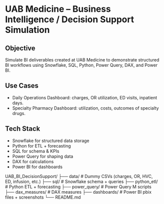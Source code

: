 # UAB Medicine – Business Intelligence / Decision Support Simulation

## Objective
Simulate BI deliverables created at UAB Medicine to demonstrate structured BI workflows using Snowflake, SQL, Python, Power Query, DAX, and Power BI.

## Use Cases
- Daily Operations Dashboard: charges, OR utilization, ED visits, inpatient days.
- Specialty Pharmacy Dashboard: utilization, costs, outcomes of specialty drugs.

## Tech Stack
- Snowflake for structured data storage
- Python for ETL + forecasting
- SQL for schema & KPIs
- Power Query for shaping data
- DAX for calculations
- Power BI for dashboards

UAB_BI_DecisionSupport/
├── data/                # Dummy CSVs (charges, OR, HVC, ED, infusion, etc.)
├── sql/                 # Snowflake schema + queries
├── python_etl/          # Python ETL + forecasting
├── power_query/         # Power Query M scripts
├── dax_measures/        # DAX measures
├── dashboards/          # Power BI pbix files + screenshots
└── README.md
